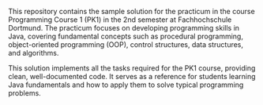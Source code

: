 This repository contains the sample solution for the practicum in the course Programming Course 1 (PK1) in the 2nd semester at Fachhochschule Dortmund. The practicum focuses on developing programming skills in Java, covering fundamental concepts such as procedural programming, object-oriented programming (OOP), control structures, data structures, and algorithms.

This solution implements all the tasks required for the PK1 course, providing clean, well-documented code. It serves as a reference for students learning Java fundamentals and how to apply them to solve typical programming problems.
